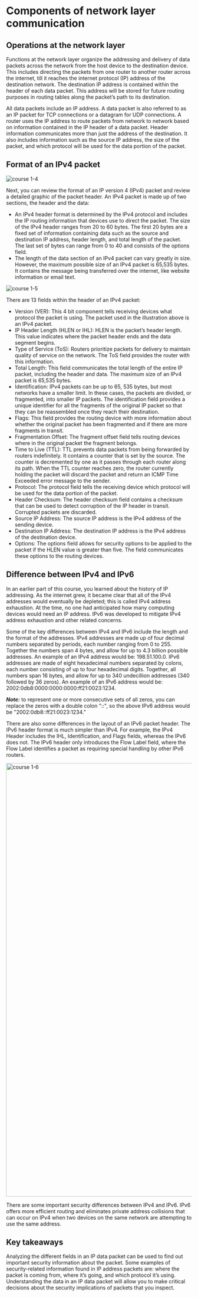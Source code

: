 # Components of network layer communication
## Operations at the network layer
Functions at the network layer organize the addressing and delivery of data packets across the network from the host device to the destination device. This includes directing the packets from one router to another router across the internet, till it reaches the internet protocol (IP) address of the destination network. The destination IP address is contained within the header of each data packet. This address will be stored for future routing purposes in  routing tables along the packet’s path to its destination.

All data packets include an IP address. A data packet is also referred to as an IP packet for TCP connections or a datagram for UDP connections. A router uses the IP address to route packets from network to network based on information contained in the IP header of a data packet. Header information communicates more than just the address of the destination. It also includes information such as the source IP address, the size of the packet, and which protocol will be used for the data portion of the packet. 

## Format of an IPv4 packet

![course 1-4](https://github.com/user-attachments/assets/e4a5b9ed-356f-4a15-b6bd-68d1d4f57f75)

Next, you can review the format of an IP version 4 (IPv4) packet and review a detailed graphic of the packet header. An IPv4 packet is made up of two sections, the header and the data:

- An IPv4 header format is determined by the IPv4 protocol and includes the IP routing information that devices use to direct the packet. The size of the IPv4 header ranges from 20 to 60 bytes. The first 20 bytes are a fixed set of information containing data such as the source and destination IP address, header length, and total length of the packet. The last set of bytes can range from 0 to 40 and consists of the options field.
- The length of the data section of an IPv4 packet can vary greatly in size. However, the maximum possible size of an IPv4 packet is 65,535 bytes. It contains the message being transferred over the internet, like website information or email text. 

![course 1-5](https://github.com/user-attachments/assets/0b303f9b-66c0-4e36-8cdb-d15cc601fa27)

There are 13 fields within the header of an IPv4 packet:

- Version (VER): This 4 bit component tells receiving devices what protocol the packet is using. The packet used in the illustration above is an IPv4 packet.
- IP Header Length (HLEN or IHL): HLEN is the packet’s header length. This value indicates where the packet header ends and the data segment begins.
- Type of Service (ToS): Routers prioritize packets for delivery to maintain quality of service on the network. The ToS field provides the router with this information.
- Total Length: This field communicates the total length of the entire IP packet, including the header and data. The maximum size of an IPv4 packet is 65,535 bytes.
- Identification: IPv4 packets can be up to 65, 535 bytes, but most networks have a smaller limit. In these cases, the packets are divided, or fragmented, into smaller IP packets. The identification field provides a unique identifier for all the fragments of the original IP packet so that they can be reassembled once they reach their destination.
- Flags: This field provides the routing device with more information about whether the original packet has been fragmented and if there are more fragments in transit.
- Fragmentation Offset: The fragment offset field tells routing devices where in the original packet the fragment belongs.
- Time to Live (TTL): TTL prevents data packets from being forwarded by routers indefinitely. It contains a counter that is set by the source. The counter is decremented by one as it passes through each router along its path. When the TTL counter reaches zero, the router currently holding the packet will discard the packet and return an ICMP Time Exceeded error message to the sender.
- Protocol: The protocol field tells the receiving device which protocol will be used for the data portion of the packet.
- Header Checksum: The header checksum field contains a checksum that can be used to detect corruption of the IP header in transit. Corrupted packets are discarded.
- Source IP Address: The source IP address is the IPv4 address of the sending device.
- Destination IP Address: The destination IP address is the IPv4 address of the destination device.
- Options: The options field allows for security options to be applied to the packet if the HLEN value is greater than five. The field communicates these options to the routing devices.

## Difference between IPv4 and IPv6
In an earlier part of this course, you learned about the history of IP addressing. As the internet grew, it became clear that all of the IPv4 addresses would eventually be depleted; this is called IPv4 address exhaustion. At the time, no one had anticipated how many computing devices would need an IP address. IPv6 was developed to mitigate IPv4 address exhaustion and other related concerns. 

Some of the key differences between IPv4 and IPv6 include the length and the format of the addresses. IPv4 addresses are made up of four decimal numbers separated by periods, each number ranging from 0 to 255. Together the numbers span 4 bytes, and allow for up to 4.3 billion possible addresses. An example of an IPv4 address would be: 198.51.100.0. IPv6 addresses are made of eight hexadecimal numbers separated by colons, each number consisting of up to four hexadecimal digits. Together, all numbers span 16 bytes, and allow for up to 340 undecillion addresses (340 followed by 36 zeros). An example of an IPv6 address would be: 2002:0db8:0000:0000:0000:ff21:0023:1234.

***Note:*** to represent one or more consecutive sets of all zeros, you can replace the zeros with a double colon "::", so the above IPv6 address would be "2002:0db8::ff21:0023:1234."

There are also some differences in the layout of an IPv6 packet header. The IPv6 header format is much simpler than IPv4. For example, the IPv4 Header includes the IHL, Identification, and Flags fields, whereas the IPv6 does not. The IPv6 header only introduces the Flow Label field, where the Flow Label identifies a packet as requiring special handling by other IPv6 routers. 

<img width="1175" alt="course 1-6" src="https://github.com/user-attachments/assets/2c2720d7-ecbf-4aa2-93e4-433261252d67">

There are some important security differences between IPv4 and IPv6. IPv6 offers more efficient routing and eliminates private address collisions that can occur on IPv4 when two devices on the same network are attempting to use the same address. 

## Key takeaways
Analyzing the different fields in an IP data packet can be used to find out important security information about the packet. Some examples of security-related information found in IP address packets are: where the packet is coming from, where it’s going, and which protocol it’s using. Understanding the data in an IP data packet will allow you to make critical decisions about the security implications of packets that you inspect.

